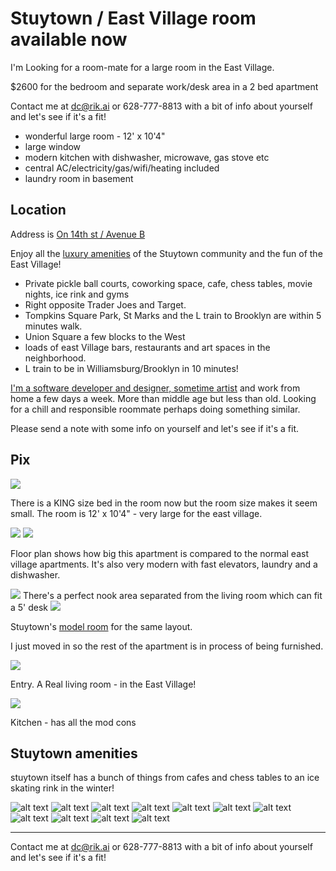# Stuytown / East Village room available now

I'm Looking for a room-mate for a large room in the East Village.

$2600 for the bedroom and separate work/desk area in a 2 bed apartment

Contact me at <dc@rik.ai> or 628-777-8813 with a bit of info about yourself and let's see if it's a fit!

- wonderful large room - 12' x 10'4"
- large window
- modern kitchen with dishwasher, microwave, gas stove etc
- central AC/electricity/gas/wifi/heating included
- laundry room in basement

## Location

Address is [On 14th st / Avenue B](https://maps.app.goo.gl/zVDdf6zTLdg4CmE17)

Enjoy all the [luxury amenities](https://www.stuytown.com/amenities/) of the Stuytown community and the fun of the East Village!

- Private pickle ball courts, coworking space, cafe, chess tables, movie nights, ice rink and gyms
- Right opposite Trader Joes and Target.
- Tompkins Square Park, St Marks and the L train to Brooklyn are within 5 minutes walk.
- Union Square a few blocks to the West
- loads of east Village bars, restaurants and art spaces in the neighborhood.
- L train to be in Williamsburg/Brooklyn in 10 minutes!

[I'm a software developer and designer, sometime artist](https://dc.rik.ai/) and work from home a few days a week. More than middle age but less than old.
Looking for a chill and responsible roommate perhaps doing something similar.

Please send a note with some info on yourself and let's see if it's a fit.

## Pix

<img src='images/br-corner.jpeg' />

There is a KING size bed in the room now but the room size makes it seem small.
The room is 12' x 10'4" - very large for the east village.

<img src='images/br-door.jpg' />

<img src='images/floor-plan-3.jpg' />

Floor plan shows how big this apartment is compared to the normal east village apartments.
It's also very modern with fast elevators, laundry and a dishwasher.

<img src='images/h-study-2.png' />
There's a perfect nook area separated from the living room which can fit a 5' desk

<img src='images/model-room.jpg' />

Stuytown's [model room](https://www.stuytown.com/gallery/) for the same layout.

I just moved in so the rest of the apartment is in process of being furnished.

<img src='images/h-entry.png' />

Entry. A Real living room - in the East Village!

<img src='images/h-kitchen.png' />

Kitchen - has all the mod cons

## Stuytown amenities

stuytown itself has a bunch of things from cafes and chess tables to an ice skating rink in the winter!

![alt text](images/gym2.jpg)
![alt text](images/cowork.jpg)
![alt text](images/chess.jpg)
![alt text](images/cafe.jpg)
![alt text](images/skating-rink.jpg)
![alt text](images/cafe2.jpg)
![alt text](images/gym.jpg)
![alt text](images/yoga.jpg)
![alt text](images/pickleball.jpg)
![alt text](images/fitness-playground.jpg)
![alt text](images/mini-library.jpg)

---

Contact me at <dc@rik.ai> or 628-777-8813 with a bit of info about yourself and let's see if it's a fit!
